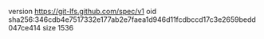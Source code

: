 version https://git-lfs.github.com/spec/v1
oid sha256:346cdb4e7517332e177ab2e7faea1d946d11fcdbccd17c3e2659bedd047ce414
size 1536
